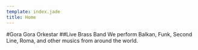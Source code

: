 ```yaml
---
template: index.jade
title: Home
---
```

#Gora Gora Orkestar
##Live Brass Band
We perform Balkan, Funk, Second Line, Roma, and other musics from around the world.
